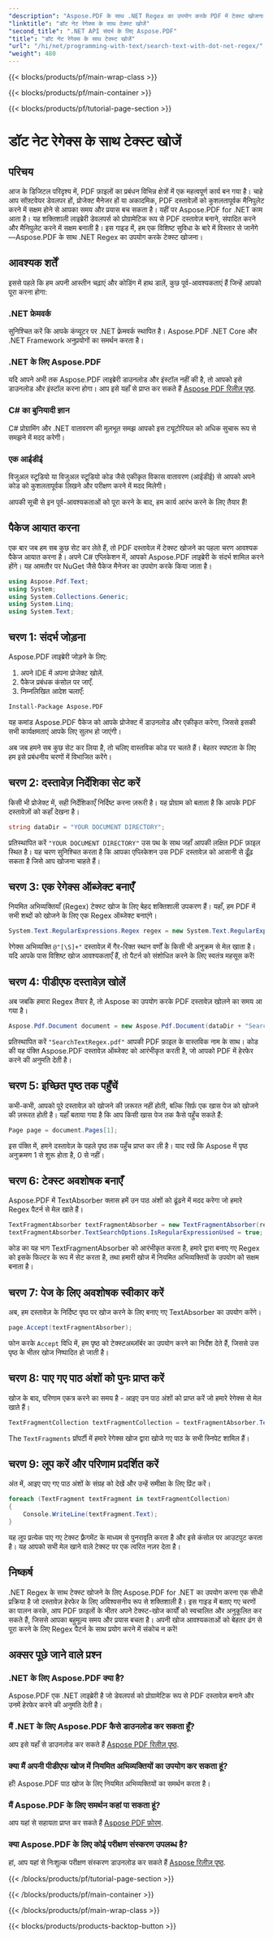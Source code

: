 ```yaml
---
"description": "Aspose.PDF के साथ .NET Regex का उपयोग करके PDF में टेक्स्ट खोजना सीखें। हमारे चरण-दर-चरण गाइड का पालन करें और अपने PDF कार्यों को सरल बनाएँ।"
"linktitle": "डॉट नेट रेगेक्स के साथ टेक्स्ट खोजें"
"second_title": ".NET API संदर्भ के लिए Aspose.PDF"
"title": "डॉट नेट रेगेक्स के साथ टेक्स्ट खोजें"
"url": "/hi/net/programming-with-text/search-text-with-dot-net-regex/"
"weight": 480
---
```


{{< blocks/products/pf/main-wrap-class >}}

{{< blocks/products/pf/main-container >}}

{{< blocks/products/pf/tutorial-page-section >}}

# डॉट नेट रेगेक्स के साथ टेक्स्ट खोजें

## परिचय

आज के डिजिटल परिदृश्य में, PDF फ़ाइलों का प्रबंधन विभिन्न क्षेत्रों में एक महत्वपूर्ण कार्य बन गया है। चाहे आप सॉफ़्टवेयर डेवलपर हों, प्रोजेक्ट मैनेजर हों या अकादमिक, PDF दस्तावेज़ों को कुशलतापूर्वक मैनिपुलेट करने में सक्षम होने से आपका समय और प्रयास बच सकता है। यहीं पर Aspose.PDF for .NET काम आता है। यह शक्तिशाली लाइब्रेरी डेवलपर्स को प्रोग्रामेटिक रूप से PDF दस्तावेज़ बनाने, संपादित करने और मैनिपुलेट करने में सक्षम बनाती है। इस गाइड में, हम एक विशिष्ट सुविधा के बारे में विस्तार से जानेंगे—Aspose.PDF के साथ .NET Regex का उपयोग करके टेक्स्ट खोजना।

## आवश्यक शर्तें

इससे पहले कि हम अपनी आस्तीन चढ़ाएं और कोडिंग में हाथ डालें, कुछ पूर्व-आवश्यकताएं हैं जिन्हें आपको पूरा करना होगा:

### .NET फ्रेमवर्क
सुनिश्चित करें कि आपके कंप्यूटर पर .NET फ़्रेमवर्क स्थापित है। Aspose.PDF .NET Core और .NET Framework अनुप्रयोगों का समर्थन करता है।

### .NET के लिए Aspose.PDF
यदि आपने अभी तक Aspose.PDF लाइब्रेरी डाउनलोड और इंस्टॉल नहीं की है, तो आपको इसे डाउनलोड और इंस्टॉल करना होगा। आप इसे यहाँ से प्राप्त कर सकते हैं [Aspose PDF रिलीज़ पृष्ठ](https://releases.aspose.com/pdf/net/).

### C# का बुनियादी ज्ञान
C# प्रोग्रामिंग और .NET वातावरण की मूलभूत समझ आपको इस ट्यूटोरियल को अधिक सुचारू रूप से समझने में मदद करेगी।

### एक आईडीई
विजुअल स्टूडियो या विजुअल स्टूडियो कोड जैसे एकीकृत विकास वातावरण (आईडीई) से आपको अपने कोड को कुशलतापूर्वक लिखने और परीक्षण करने में मदद मिलेगी।

आपकी सूची से इन पूर्व-आवश्यकताओं को पूरा करने के बाद, हम कार्य आरंभ करने के लिए तैयार हैं!

## पैकेज आयात करना

एक बार जब हम सब कुछ सेट कर लेते हैं, तो PDF दस्तावेज़ में टेक्स्ट खोजने का पहला चरण आवश्यक पैकेज आयात करना है। अपने C# एप्लिकेशन में, आपको Aspose.PDF लाइब्रेरी के संदर्भ शामिल करने होंगे। यह आमतौर पर NuGet जैसे पैकेज मैनेजर का उपयोग करके किया जाता है।

```csharp
using Aspose.Pdf.Text;
using System;
using System.Collections.Generic;
using System.Linq;
using System.Text;
```

## चरण 1: संदर्भ जोड़ना
Aspose.PDF लाइब्रेरी जोड़ने के लिए:

1. अपने IDE में अपना प्रोजेक्ट खोलें.
2. पैकेज प्रबंधक कंसोल पर जाएँ.
3. निम्नलिखित आदेश चलाएँ:

```bash
Install-Package Aspose.PDF
```

यह कमांड Aspose.PDF पैकेज को आपके प्रोजेक्ट में डाउनलोड और एकीकृत करेगा, जिससे इसकी सभी कार्यक्षमताएं आपके लिए सुलभ हो जाएंगी।

अब जब हमने सब कुछ सेट कर लिया है, तो चलिए वास्तविक कोड पर चलते हैं। बेहतर स्पष्टता के लिए हम इसे प्रबंधनीय चरणों में विभाजित करेंगे।

## चरण 2: दस्तावेज़ निर्देशिका सेट करें

किसी भी प्रोजेक्ट में, सही निर्देशिकाएँ निर्दिष्ट करना ज़रूरी है। यह प्रोग्राम को बताता है कि आपके PDF दस्तावेज़ों को कहाँ देखना है।

```csharp
string dataDir = "YOUR DOCUMENT DIRECTORY";
```
प्रतिस्थापित करें `"YOUR DOCUMENT DIRECTORY"` उस पथ के साथ जहाँ आपकी लक्षित PDF फ़ाइल स्थित है। यह चरण सुनिश्चित करता है कि आपका एप्लिकेशन उस PDF दस्तावेज़ को आसानी से ढूँढ़ सकता है जिसे आप खोजना चाहते हैं।

## चरण 3: एक रेगेक्स ऑब्जेक्ट बनाएँ

नियमित अभिव्यक्तियाँ (Regex) टेक्स्ट खोज के लिए बेहद शक्तिशाली उपकरण हैं। यहाँ, हम PDF में सभी शब्दों को खोजने के लिए एक Regex ऑब्जेक्ट बनाएंगे। 

```csharp
System.Text.RegularExpressions.Regex regex = new System.Text.RegularExpressions.Regex(@"[\S]+");
```
रेगेक्स अभिव्यक्ति `@"[\S]+"` दस्तावेज़ में गैर-रिक्त स्थान वर्णों के किसी भी अनुक्रम से मेल खाता है। यदि आपके पास विशिष्ट खोज आवश्यकताएँ हैं, तो पैटर्न को संशोधित करने के लिए स्वतंत्र महसूस करें!

## चरण 4: पीडीएफ दस्तावेज़ खोलें

अब जबकि हमारा Regex तैयार है, तो Aspose का उपयोग करके PDF दस्तावेज़ खोलने का समय आ गया है।

```csharp
Aspose.Pdf.Document document = new Aspose.Pdf.Document(dataDir + "SearchTextRegex.pdf");
```
प्रतिस्थापित करें `"SearchTextRegex.pdf"` आपकी PDF फ़ाइल के वास्तविक नाम के साथ। कोड की यह पंक्ति Aspose.PDF दस्तावेज़ ऑब्जेक्ट को आरंभीकृत करती है, जो आपको PDF में हेरफेर करने की अनुमति देती है।

## चरण 5: इच्छित पृष्ठ तक पहुँचें

कभी-कभी, आपको पूरे दस्तावेज़ को खोजने की ज़रूरत नहीं होती, बल्कि सिर्फ़ एक खास पेज को खोजने की ज़रूरत होती है। यहाँ बताया गया है कि आप किसी खास पेज तक कैसे पहुँच सकते हैं:

```csharp
Page page = document.Pages[1];
```
इस पंक्ति में, हमने दस्तावेज़ के पहले पृष्ठ तक पहुँच प्राप्त कर ली है। याद रखें कि Aspose में पृष्ठ अनुक्रमण 1 से शुरू होता है, 0 से नहीं।

## चरण 6: टेक्स्ट अवशोषक बनाएँ

Aspose.PDF में TextAbsorber क्लास हमें उन पाठ अंशों को ढूंढने में मदद करेगा जो हमारे Regex पैटर्न से मेल खाते हैं।

```csharp
TextFragmentAbsorber textFragmentAbsorber = new TextFragmentAbsorber(regex);
textFragmentAbsorber.TextSearchOptions.IsRegularExpressionUsed = true;
```
कोड का यह भाग TextFragmentAbsorber को आरंभीकृत करता है, हमारे द्वारा बनाए गए Regex को इसके फिल्टर के रूप में सेट करता है, तथा हमारी खोज में नियमित अभिव्यक्तियों के उपयोग को सक्षम बनाता है।

## चरण 7: पेज के लिए अवशोषक स्वीकार करें

अब, हम दस्तावेज़ के निर्दिष्ट पृष्ठ पर खोज करने के लिए बनाए गए TextAbsorber का उपयोग करेंगे।

```csharp
page.Accept(textFragmentAbsorber);
```
फोन करके `Accept` विधि में, हम पृष्ठ को टेक्स्टअब्ज़ॉर्बर का उपयोग करने का निर्देश देते हैं, जिससे उस पृष्ठ के भीतर खोज निष्पादित हो जाती है।

## चरण 8: पाए गए पाठ अंशों को पुनः प्राप्त करें

खोज के बाद, परिणाम एकत्र करने का समय है - आइए उन पाठ अंशों को प्राप्त करें जो हमारे रेगेक्स से मेल खाते हैं।

```csharp
TextFragmentCollection textFragmentCollection = textFragmentAbsorber.TextFragments;
```
The `TextFragments` प्रॉपर्टी में हमारे रेगेक्स खोज द्वारा खोजे गए पाठ के सभी स्निपेट शामिल हैं। 

## चरण 9: लूप करें और परिणाम प्रदर्शित करें

अंत में, आइए पाए गए पाठ अंशों के संग्रह को देखें और उन्हें समीक्षा के लिए प्रिंट करें।

```csharp
foreach (TextFragment textFragment in textFragmentCollection)
{
    Console.WriteLine(textFragment.Text);
}
```
यह लूप प्रत्येक पाए गए टेक्स्ट फ़्रैगमेंट के माध्यम से पुनरावृति करता है और इसे कंसोल पर आउटपुट करता है। यह आपको सभी मेल खाने वाले टेक्स्ट पर एक त्वरित नज़र देता है।

## निष्कर्ष

.NET Regex के साथ टेक्स्ट खोजने के लिए Aspose.PDF for .NET का उपयोग करना एक सीधी प्रक्रिया है जो दस्तावेज़ हेरफेर के लिए अविश्वसनीय रूप से शक्तिशाली है। इस गाइड में बताए गए चरणों का पालन करके, आप PDF फ़ाइलों के भीतर अपने टेक्स्ट-खोज कार्यों को स्वचालित और अनुकूलित कर सकते हैं, जिससे आपका बहुमूल्य समय और प्रयास बचता है। अपनी खोज आवश्यकताओं को बेहतर ढंग से पूरा करने के लिए Regex पैटर्न के साथ प्रयोग करने में संकोच न करें! 

## अक्सर पूछे जाने वाले प्रश्न

### .NET के लिए Aspose.PDF क्या है?
Aspose.PDF एक .NET लाइब्रेरी है जो डेवलपर्स को प्रोग्रामेटिक रूप से PDF दस्तावेज़ बनाने और उनमें हेरफेर करने की अनुमति देती है।

### मैं .NET के लिए Aspose.PDF कैसे डाउनलोड कर सकता हूँ?
आप इसे यहाँ से डाउनलोड कर सकते हैं [Aspose PDF रिलीज़ पृष्ठ](https://releases.aspose.com/pdf/net/).

### क्या मैं अपनी पीडीएफ खोज में नियमित अभिव्यक्तियों का उपयोग कर सकता हूं?
हाँ! Aspose.PDF पाठ खोज के लिए नियमित अभिव्यक्तियों का समर्थन करता है।

### मैं Aspose.PDF के लिए समर्थन कहां पा सकता हूं?
आप यहां से सहायता प्राप्त कर सकते हैं [Aspose PDF फ़ोरम](https://forum.aspose.com/c/pdf/10).

### क्या Aspose.PDF के लिए कोई परीक्षण संस्करण उपलब्ध है?
हां, आप यहां से निःशुल्क परीक्षण संस्करण डाउनलोड कर सकते हैं [Aspose रिलीज़ पृष्ठ](https://releases.aspose.com/).

{{< /blocks/products/pf/tutorial-page-section >}}

{{< /blocks/products/pf/main-container >}}

{{< /blocks/products/pf/main-wrap-class >}}

{{< blocks/products/products-backtop-button >}}